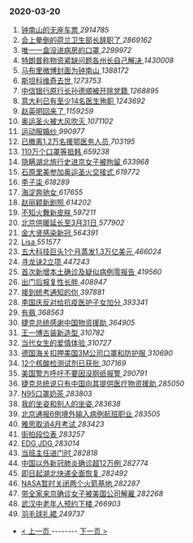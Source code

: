 ### 2020-03-20 
1. [ 钟南山的无座车票 ](https://s.weibo.com/weibo?q=%23%E9%92%9F%E5%8D%97%E5%B1%B1%E7%9A%84%E6%97%A0%E5%BA%A7%E8%BD%A6%E7%A5%A8%23&Refer=top) *2914785*
1. [ 会上晕倒的荷兰卫生部长辞职了 ](https://s.weibo.com/weibo?q=%E4%BC%9A%E4%B8%8A%E6%99%95%E5%80%92%E7%9A%84%E8%8D%B7%E5%85%B0%E5%8D%AB%E7%94%9F%E9%83%A8%E9%95%BF%E8%BE%9E%E8%81%8C%E4%BA%86&Refer=top) *2869162*
1. [ 唯一一盒没进病房的口罩 ](https://s.weibo.com/weibo?q=%23%E5%94%AF%E4%B8%80%E4%B8%80%E7%9B%92%E6%B2%A1%E8%BF%9B%E7%97%85%E6%88%BF%E7%9A%84%E5%8F%A3%E7%BD%A9%23&Refer=top) *2299972*
1. [ 特朗普称物资紧缺问题各州长自己解决 ](https://s.weibo.com/weibo?q=%23%E7%89%B9%E6%9C%97%E6%99%AE%E7%A7%B0%E7%89%A9%E8%B5%84%E7%B4%A7%E7%BC%BA%E9%97%AE%E9%A2%98%E5%90%84%E5%B7%9E%E9%95%BF%E8%87%AA%E5%B7%B1%E8%A7%A3%E5%86%B3%23&Refer=top) *1430008*
1. [ 马布里微博封面为钟南山 ](https://s.weibo.com/weibo?q=%23%E9%A9%AC%E5%B8%83%E9%87%8C%E5%BE%AE%E5%8D%9A%E5%B0%81%E9%9D%A2%E4%B8%BA%E9%92%9F%E5%8D%97%E5%B1%B1%23&Refer=top) *1388172*
1. [ 斯坦科维奇去世 ](https://s.weibo.com/weibo?q=%E6%96%AF%E5%9D%A6%E7%A7%91%E7%BB%B4%E5%A5%87%E5%8E%BB%E4%B8%96&Refer=top) *1273753*
1. [ 中信银行原行长孙德顺被开除党籍 ](https://s.weibo.com/weibo?q=%E4%B8%AD%E4%BF%A1%E9%93%B6%E8%A1%8C%E5%8E%9F%E8%A1%8C%E9%95%BF%E5%AD%99%E5%BE%B7%E9%A1%BA%E8%A2%AB%E5%BC%80%E9%99%A4%E5%85%9A%E7%B1%8D&Refer=top) *1268895*
1. [ 意大利已有至少14名医生殉职 ](https://s.weibo.com/weibo?q=%23%E6%84%8F%E5%A4%A7%E5%88%A9%E5%B7%B2%E6%9C%89%E8%87%B3%E5%B0%9114%E5%90%8D%E5%8C%BB%E7%94%9F%E6%AE%89%E8%81%8C%23&Refer=top) *1243692*
1. [ 赵英明回来了 ](https://s.weibo.com/weibo?q=%23%E8%B5%B5%E8%8B%B1%E6%98%8E%E5%9B%9E%E6%9D%A5%E4%BA%86%23&Refer=top) *1159259*
1. [ 奥运圣火被大风吹灭 ](https://s.weibo.com/weibo?q=%23%E5%A5%A5%E8%BF%90%E5%9C%A3%E7%81%AB%E8%A2%AB%E5%A4%A7%E9%A3%8E%E5%90%B9%E7%81%AD%23&Refer=top) *1071102*
1. [ 运动服婚纱 ](https://s.weibo.com/weibo?q=%23%E8%BF%90%E5%8A%A8%E6%9C%8D%E5%A9%9A%E7%BA%B1%23&Refer=top) *990977*
1. [ 已撤离1.2万名援鄂医务人员 ](https://s.weibo.com/weibo?q=%23%E5%B7%B2%E6%92%A4%E7%A6%BB1.2%E4%B8%87%E5%90%8D%E6%8F%B4%E9%84%82%E5%8C%BB%E5%8A%A1%E4%BA%BA%E5%91%98%23&Refer=top) *703195*
1. [ 110万个口罩等抵韩 ](https://s.weibo.com/weibo?q=%23110%E4%B8%87%E4%B8%AA%E5%8F%A3%E7%BD%A9%E7%AD%89%E6%8A%B5%E9%9F%A9%23&Refer=top) *659238*
1. [ 隐瞒湖北旅行史进京女子被拘留 ](https://s.weibo.com/weibo?q=%23%E9%9A%90%E7%9E%92%E6%B9%96%E5%8C%97%E6%97%85%E8%A1%8C%E5%8F%B2%E8%BF%9B%E4%BA%AC%E5%A5%B3%E5%AD%90%E8%A2%AB%E6%8B%98%E7%95%99%23&Refer=top) *633968*
1. [ 石原里美参加奥运圣火交接式 ](https://s.weibo.com/weibo?q=%23%E7%9F%B3%E5%8E%9F%E9%87%8C%E7%BE%8E%E5%8F%82%E5%8A%A0%E5%A5%A5%E8%BF%90%E5%9C%A3%E7%81%AB%E4%BA%A4%E6%8E%A5%E5%BC%8F%23&Refer=top) *619772*
1. [ 李子柒 ](https://s.weibo.com/weibo?q=%23%E6%9D%8E%E5%AD%90%E6%9F%92%23&Refer=top) *618289*
1. [ 海淀奔驰女 ](https://s.weibo.com/weibo?q=%23%E6%B5%B7%E6%B7%80%E5%A5%94%E9%A9%B0%E5%A5%B3%23&Refer=top) *617655*
1. [ 赵丽颖新剧照 ](https://s.weibo.com/weibo?q=%23%E8%B5%B5%E4%B8%BD%E9%A2%96%E6%96%B0%E5%89%A7%E7%85%A7%23&Refer=top) *614202*
1. [ 不知火舞新皮肤 ](https://s.weibo.com/weibo?q=%23%E4%B8%8D%E7%9F%A5%E7%81%AB%E8%88%9E%E6%96%B0%E7%9A%AE%E8%82%A4%23&Refer=top) *597211*
1. [ 北京供暖延长至3月31日 ](https://s.weibo.com/weibo?q=%23%E5%8C%97%E4%BA%AC%E4%BE%9B%E6%9A%96%E5%BB%B6%E9%95%BF%E8%87%B33%E6%9C%8831%E6%97%A5%23&Refer=top) *577902*
1. [ 金大贤感染新冠 ](https://s.weibo.com/weibo?q=%E9%87%91%E5%A4%A7%E8%B4%A4%E6%84%9F%E6%9F%93%E6%96%B0%E5%86%A0&Refer=top) *564391*
1. [ Lisa ](https://s.weibo.com/weibo?q=Lisa&Refer=top) *551577*
1. [ 五大科技巨头1个月蒸发1.3万亿美元 ](https://s.weibo.com/weibo?q=%23%E4%BA%94%E5%A4%A7%E7%A7%91%E6%8A%80%E5%B7%A8%E5%A4%B41%E4%B8%AA%E6%9C%88%E8%92%B8%E5%8F%911.3%E4%B8%87%E4%BA%BF%E7%BE%8E%E5%85%83%23&Refer=top) *466024*
1. [ 寻龙诀2立项 ](https://s.weibo.com/weibo?q=%23%E5%AF%BB%E9%BE%99%E8%AF%802%E7%AB%8B%E9%A1%B9%23&Refer=top) *447243*
1. [ 首次新增本土确诊及疑似病例零报告 ](https://s.weibo.com/weibo?q=%23%E9%A6%96%E6%AC%A1%E6%96%B0%E5%A2%9E%E6%9C%AC%E5%9C%9F%E7%A1%AE%E8%AF%8A%E5%8F%8A%E7%96%91%E4%BC%BC%E7%97%85%E4%BE%8B%E9%9B%B6%E6%8A%A5%E5%91%8A%23&Refer=top) *419560*
1. [ 出门后报复性长胖 ](https://s.weibo.com/weibo?q=%23%E5%87%BA%E9%97%A8%E5%90%8E%E6%8A%A5%E5%A4%8D%E6%80%A7%E9%95%BF%E8%83%96%23&Refer=top) *408947*
1. [ 接到统考通知的你 ](https://s.weibo.com/weibo?q=%23%E6%8E%A5%E5%88%B0%E7%BB%9F%E8%80%83%E9%80%9A%E7%9F%A5%E7%9A%84%E4%BD%A0%23&Refer=top) *397881*
1. [ 李国庆反对给抗疫医护子女加分 ](https://s.weibo.com/weibo?q=%23%E6%9D%8E%E5%9B%BD%E5%BA%86%E5%8F%8D%E5%AF%B9%E7%BB%99%E6%8A%97%E7%96%AB%E5%8C%BB%E6%8A%A4%E5%AD%90%E5%A5%B3%E5%8A%A0%E5%88%86%23&Refer=top) *393341*
1. [ 有翡 ](https://s.weibo.com/weibo?q=%23%E6%9C%89%E7%BF%A1%23&Refer=top) *368563*
1. [ 捷克总统感谢中国物资援助 ](https://s.weibo.com/weibo?q=%E6%8D%B7%E5%85%8B%E6%80%BB%E7%BB%9F%E6%84%9F%E8%B0%A2%E4%B8%AD%E5%9B%BD%E7%89%A9%E8%B5%84%E6%8F%B4%E5%8A%A9&Refer=top) *364905*
1. [ 王一博古装新造型 ](https://s.weibo.com/weibo?q=%E7%8E%8B%E4%B8%80%E5%8D%9A%E5%8F%A4%E8%A3%85%E6%96%B0%E9%80%A0%E5%9E%8B&Refer=top) *310782*
1. [ 当代女生的爱情体验 ](https://s.weibo.com/weibo?q=%23%E5%BD%93%E4%BB%A3%E5%A5%B3%E7%94%9F%E7%9A%84%E7%88%B1%E6%83%85%E4%BD%93%E9%AA%8C%23&Refer=top) *310727*
1. [ 德国海关扣押美国3M公司口罩和防护服 ](https://s.weibo.com/weibo?q=%23%E5%BE%B7%E5%9B%BD%E6%B5%B7%E5%85%B3%E6%89%A3%E6%8A%BC%E7%BE%8E%E5%9B%BD3M%E5%85%AC%E5%8F%B8%E5%8F%A3%E7%BD%A9%E5%92%8C%E9%98%B2%E6%8A%A4%E6%9C%8D%23&Refer=top) *310690*
1. [ 12个核酸检测试剂已获批 ](https://s.weibo.com/weibo?q=12%E4%B8%AA%E6%A0%B8%E9%85%B8%E6%A3%80%E6%B5%8B%E8%AF%95%E5%89%82%E5%B7%B2%E8%8E%B7%E6%89%B9&Refer=top) *307169*
1. [ 美国警方呼吁不要因没厕纸报警 ](https://s.weibo.com/weibo?q=%23%E7%BE%8E%E5%9B%BD%E8%AD%A6%E6%96%B9%E5%91%BC%E5%90%81%E4%B8%8D%E8%A6%81%E5%9B%A0%E6%B2%A1%E5%8E%95%E7%BA%B8%E6%8A%A5%E8%AD%A6%23&Refer=top) *290791*
1. [ 捷克总统说只有中国向其提供医疗物资援助 ](https://s.weibo.com/weibo?q=%23%E6%8D%B7%E5%85%8B%E6%80%BB%E7%BB%9F%E8%AF%B4%E5%8F%AA%E6%9C%89%E4%B8%AD%E5%9B%BD%E5%90%91%E5%85%B6%E6%8F%90%E4%BE%9B%E5%8C%BB%E7%96%97%E7%89%A9%E8%B5%84%E6%8F%B4%E5%8A%A9%23&Refer=top) *285050*
1. [ N95口罩奶茶 ](https://s.weibo.com/weibo?q=%23N95%E5%8F%A3%E7%BD%A9%E5%A5%B6%E8%8C%B6%23&Refer=top) *283803*
1. [ 我的坐姿和别人的坐姿 ](https://s.weibo.com/weibo?q=%23%E6%88%91%E7%9A%84%E5%9D%90%E5%A7%BF%E5%92%8C%E5%88%AB%E4%BA%BA%E7%9A%84%E5%9D%90%E5%A7%BF%23&Refer=top) *283638*
1. [ 北京通报6例境外输入病例航班职业 ](https://s.weibo.com/weibo?q=%E5%8C%97%E4%BA%AC%E9%80%9A%E6%8A%A56%E4%BE%8B%E5%A2%83%E5%A4%96%E8%BE%93%E5%85%A5%E7%97%85%E4%BE%8B%E8%88%AA%E7%8F%AD%E8%81%8C%E4%B8%9A&Refer=top) *283505*
1. [ 雅思取消4月考试 ](https://s.weibo.com/weibo?q=%23%E9%9B%85%E6%80%9D%E5%8F%96%E6%B6%884%E6%9C%88%E8%80%83%E8%AF%95%23&Refer=top) *283423*
1. [ 街拍段位表 ](https://s.weibo.com/weibo?q=%23%E8%A1%97%E6%8B%8D%E6%AE%B5%E4%BD%8D%E8%A1%A8%23&Refer=top) *283257*
1. [ EDG JDG ](https://s.weibo.com/weibo?q=EDG%20JDG&Refer=top) *283014*
1. [ 当班主任进门时 ](https://s.weibo.com/weibo?q=%E5%BD%93%E7%8F%AD%E4%B8%BB%E4%BB%BB%E8%BF%9B%E9%97%A8%E6%97%B6&Refer=top) *282818*
1. [ 中国以外新冠肺炎确诊超12万例 ](https://s.weibo.com/weibo?q=%E4%B8%AD%E5%9B%BD%E4%BB%A5%E5%A4%96%E6%96%B0%E5%86%A0%E8%82%BA%E7%82%8E%E7%A1%AE%E8%AF%8A%E8%B6%8512%E4%B8%87%E4%BE%8B&Refer=top) *282774*
1. [ 即日起湖北快递全面恢复 ](https://s.weibo.com/weibo?q=%E5%8D%B3%E6%97%A5%E8%B5%B7%E6%B9%96%E5%8C%97%E5%BF%AB%E9%80%92%E5%85%A8%E9%9D%A2%E6%81%A2%E5%A4%8D&Refer=top) *282492*
1. [ NASA暂时关闭两个火箭基地 ](https://s.weibo.com/weibo?q=NASA%E6%9A%82%E6%97%B6%E5%85%B3%E9%97%AD%E4%B8%A4%E4%B8%AA%E7%81%AB%E7%AE%AD%E5%9F%BA%E5%9C%B0&Refer=top) *282287*
1. [ 带全家来京确诊女子被美国公司解雇 ](https://s.weibo.com/weibo?q=%23%E5%B8%A6%E5%85%A8%E5%AE%B6%E6%9D%A5%E4%BA%AC%E7%A1%AE%E8%AF%8A%E5%A5%B3%E5%AD%90%E8%A2%AB%E7%BE%8E%E5%9B%BD%E5%85%AC%E5%8F%B8%E8%A7%A3%E9%9B%87%23&Refer=top) *282268*
1. [ 武汉中老年人预约下楼 ](https://s.weibo.com/weibo?q=%23%E6%AD%A6%E6%B1%89%E4%B8%AD%E8%80%81%E5%B9%B4%E4%BA%BA%E9%A2%84%E7%BA%A6%E4%B8%8B%E6%A5%BC%23&Refer=top) *266903*
1. [ 羽毛球礼裙 ](https://s.weibo.com/weibo?q=%23%E7%BE%BD%E6%AF%9B%E7%90%83%E7%A4%BC%E8%A3%99%23&Refer=top) *249737* 

- [ < 上一页 ](https://github.com/able8/weibo-hot-record/blob/master/2020-03-19.md) -------- [ 下一页 > ](https://github.com/able8/weibo-hot-record/blob/master/2020-03-21.md)
